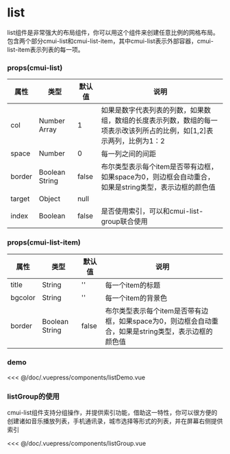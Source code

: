 # list
list组件是非常强大的布局组件，你可以用这个组件来创建任意比例的网格布局。包含两个部分cmui-list和cmui-list-item，其中cmui-list表示外部容器，cmui-list-item表示列表的每一项。
### props(cmui-list)

|属性|类型|默认值|说明|
|---|---|---|---|
|col|Number Array |1 | 如果是数字代表列表的列数，如果数组，数组的长度表示列数，数组的每一项表示改该列所占的比例，如\[1,2]表示两列，比例为1：2|
|space| Number|0 |每一列之间的间距 |
|border| Boolean String| false| 布尔类型表示每个item是否带有边框，如果space为0，则边框会自动重合，如果是string类型，表示边框的颜色值|
|target|Object |null | |
|index|Boolean |false | 是否使用索引，可以和cmui-list-group联合使用|


### props(cmui-list-item)

|属性|类型|默认值|说明|
|---|---|---|---|
|title|String |'' | 每一个item的标题|
|bgcolor| String|'' |每一个item的背景色 |
|border| Boolean String| false| 布尔类型表示每个item是否带有边框，如果space为0，则边框会自动重合，如果是string类型，表示边框的颜色值|
### demo
<list-demo></list-demo>
<<< @/doc/.vuepress/components/listDemo.vue
### listGroup的使用
cmui-list组件支持分组操作，并提供索引功能，借助这一特性，你可以很方便的创建诸如音乐播放列表，手机通讯录，城市选择等形式的列表，并在屏幕右侧提供索引

<<< @/doc/.vuepress/components/listGroup.vue